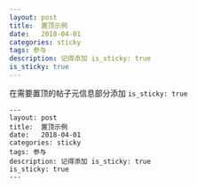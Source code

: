 ```yaml
---
layout: post
title:  置顶示例
date:   2018-04-01
categories: sticky
tags: 参与
description: 记得添加 is_sticky: true
is_sticky: true
---
```


在需要置顶的帖子元信息部分添加 `is_sticky: true`

    ---
    layout: post
    title:  置顶示例
    date:   2018-04-01
    categories: sticky
    tags: 参与
    description: 记得添加 is_sticky: true
    is_sticky: true
    ---
